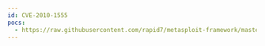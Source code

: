 ```yaml
---
id: CVE-2010-1555
pocs:
  - https://raw.githubusercontent.com/rapid7/metasploit-framework/master/modules/exploits/windows/http/hp_nnm_getnnmdata_hostname.rb
---
```


